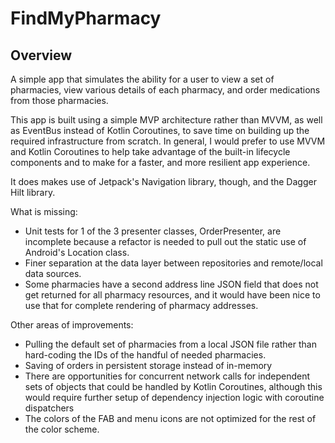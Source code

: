 # FindMyPharmacy

## Overview
A simple app that simulates the ability for a user to view a set of pharmacies, view various details
of each pharmacy, and order medications from those pharmacies.

This app is built using a simple MVP architecture rather than MVVM, as well as EventBus instead of
Kotlin Coroutines, to save time on building up the required infrastructure from scratch.  In 
general, I would prefer to use MVVM and Kotlin Coroutines to help take advantage of the built-in
lifecycle components and to make for a faster, and more resilient app experience.

It does makes use of Jetpack's Navigation library, though, and the Dagger Hilt library.

What is missing:
- Unit tests for 1 of the 3 presenter classes, OrderPresenter, are incomplete because a refactor is
  needed to pull out the static use of Android's Location class.
- Finer separation at the data layer between repositories and remote/local data sources.
- Some pharmacies have a second address line JSON field that does not get returned for all pharmacy
  resources, and it would have been nice to use that for complete rendering of pharmacy addresses.

Other areas of improvements:
- Pulling the default set of pharmacies from a local JSON file rather than hard-coding the IDs of
  the handful of needed pharmacies.
- Saving of orders in persistent storage instead of in-memory
- There are opportunities for concurrent network calls for independent sets of objects that could be
  handled by Kotlin Coroutines, although this would require further setup of dependency injection
  logic with coroutine dispatchers
- The colors of the FAB and menu icons are not optimized for the rest of the color scheme.
